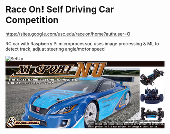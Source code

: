 # Race On! Self Driving Car Competition
https://sites.google.com/usc.edu/raceon/home?authuser=0

RC car with Raspberry Pi microprocessor, uses image processing & ML to detect track, adjust steering angle/motor speed 

<img src="/img/CarandCamera.jpg" alt="SetUp"/>
<img src="/img/sakura.jpg" alt="Sakura"/>
